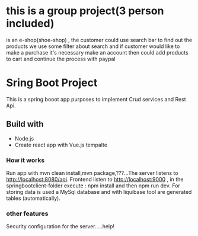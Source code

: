 # this is a group project(3 person included)
is an e-shop(shoe-shop) , the customer could use search bar to find out the products 
we use some filter about search and if customer would like to make a purchase it's necessary make an account
then could add products to cart and continue the process with paypal

# Sring Boot Project
This is a spring booot app purposes to implement Crud services and Rest Api.

## Build with
 * Node.js
 * Create react app with Vue.js tempalte
 
### How it works
Run app with mvn clean install,mvn package,???...The server listens to <http://localhost:8080/api>. 
Frontend listen to <http://localhost:9000> , in the springbootclient-folder execute : npm install and then npm run dev. 
For storing data is used a MySql database and with liquibase tool are generated tables (automatically).

### other features
Security configuration for the server.....help!


